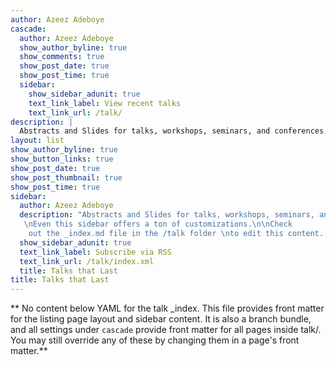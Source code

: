 ```yaml
---
author: Azeez Adeboye
cascade:
  author: Azeez Adeboye
  show_author_byline: true
  show_comments: true
  show_post_date: true
  show_post_time: true
  sidebar:
    show_sidebar_adunit: true
    text_link_label: View recent talks
    text_link_url: /talk/
description: |
  Abstracts and Slides for talks, workshops, seminars, and conferences.
layout: list
show_author_byline: true
show_button_links: true
show_post_date: true
show_post_thumbnail: true
show_post_time: true
sidebar:
  author: Azeez Adeboye
  description: "Abstracts and Slides for talks, workshops, seminars, and conferences.
   \nEven this sidebar offers a ton of customizations.\n\nCheck
    out the _index.md file in the /talk folder \nto edit this content. \n"
  show_sidebar_adunit: true
  text_link_label: Subscribe via RSS
  text_link_url: /talk/index.xml
  title: Talks that Last
title: Talks that Last
---
```


** No content below YAML for the talk _index. This file provides front matter for the listing page layout and sidebar content. It is also a branch bundle, and all settings under `cascade` provide front matter for all pages inside talk/. You may still override any of these by changing them in a page's front matter.**

